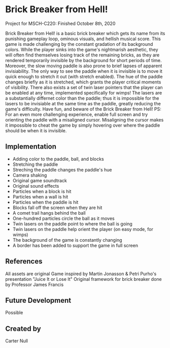 # Brick Breaker from Hell!
Project for MSCH-C220: Finished October 8th, 2020

Brick Breaker from Hell! is a basic brick breaker which gets its name from its punishing gameplay loop, ominous visuals, and hellish musical score. This game is made challenging by the constant gradation of its background colors. While the player sinks into the game's nightmarish aesthetic, they will often find themselves losing track of the remaining bricks, as they are rendered temporarily invisible by the background for short periods of time. Moreover, the slow moving paddle is also prone to brief lapses of apparent invisiability. The only way to see the paddle when it is invisible is to move it quick enough to stretch it out (with stretch enabled). The hue of the paddle changes briefly as it is stretched, which grants the player critical moments of visibility. There also exists a set of twin laser pointers that the player can be enabled at any time, implemented specifically for wimps! The lasers are a substantially differnet color than the paddle; thus it is impossible for the lasers to be invisiable at the same time as the paddle, greatly reducing the game's difficulty. Have fun, and beware of the Brick Breaker from Hell!
PS: For an even more challenging experience, enable full screen and try orienting the paddle with a misaligned cursor. Misaligning the cursor makes it impossible to cheat the game by simply hovering over where the paddle should be when it is invisible.

## Implementation
- Adding color to the paddle, ball, and blocks
- Stretching the paddle
- Streching the paddle changes the paddle's hue
- Camera shaking
- Original game soundtrack
- Original sound effects
- Particles when a block is hit
- Particles when a wall is hit
- Particles when the paddle is hit
- Blocks fall off the screen when they are hit
- A comet trail hangs behind the ball
- One-hundred particles circle the ball as it moves
- Twin lasers on the paddle point to where the ball is going
- Twin lasers on the paddle help orient the player (on easy mode, for wimps)
- The background of the game is constantly changing
- A border has been added to support the game in full screen


## References
All assets are original
Game inspired by Martin Jonasson & Petri Purho's presentation "Juice It or Lose It"
Original framework for brick breaker done by Professor James Francis

## Future Development
Possible

## Created by
Carter Null
